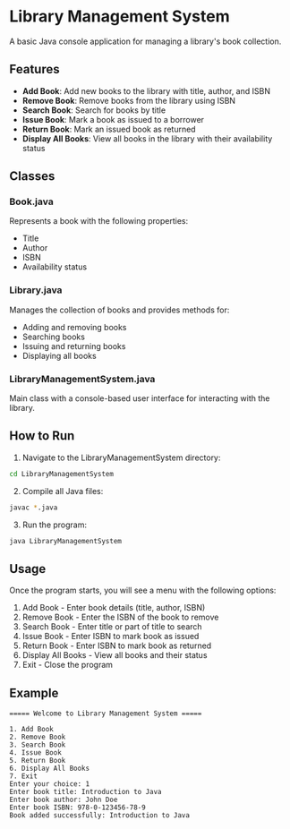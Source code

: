 # Library Management System

A basic Java console application for managing a library's book collection.

## Features

- **Add Book**: Add new books to the library with title, author, and ISBN
- **Remove Book**: Remove books from the library using ISBN
- **Search Book**: Search for books by title
- **Issue Book**: Mark a book as issued to a borrower
- **Return Book**: Mark an issued book as returned
- **Display All Books**: View all books in the library with their availability status

## Classes

### Book.java
Represents a book with the following properties:
- Title
- Author
- ISBN
- Availability status

### Library.java
Manages the collection of books and provides methods for:
- Adding and removing books
- Searching books
- Issuing and returning books
- Displaying all books

### LibraryManagementSystem.java
Main class with a console-based user interface for interacting with the library.

## How to Run

1. Navigate to the LibraryManagementSystem directory:
```bash
cd LibraryManagementSystem
```

2. Compile all Java files:
```bash
javac *.java
```

3. Run the program:
```bash
java LibraryManagementSystem
```

## Usage

Once the program starts, you will see a menu with the following options:

1. Add Book - Enter book details (title, author, ISBN)
2. Remove Book - Enter the ISBN of the book to remove
3. Search Book - Enter title or part of title to search
4. Issue Book - Enter ISBN to mark book as issued
5. Return Book - Enter ISBN to mark book as returned
6. Display All Books - View all books and their status
7. Exit - Close the program

## Example

```
===== Welcome to Library Management System =====

1. Add Book
2. Remove Book
3. Search Book
4. Issue Book
5. Return Book
6. Display All Books
7. Exit
Enter your choice: 1
Enter book title: Introduction to Java
Enter book author: John Doe
Enter book ISBN: 978-0-123456-78-9
Book added successfully: Introduction to Java
```
